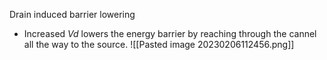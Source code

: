 Drain induced barrier lowering
- Increased $Vd$ lowers the energy barrier by reaching through the cannel all the way to the source.
![[Pasted image 20230206112456.png]]
